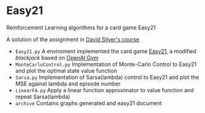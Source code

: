# Easy21

Reinforcement Learning algorithms for a card game Easy21

A solution of the assignment in [David Silver's course](http://www0.cs.ucl.ac.uk/staff/d.silver/web/Teaching.html)

- `Easy21.py` A enviroment implemented the card game [Easy21](http://www0.cs.ucl.ac.uk/staff/d.silver/web/Teaching_files/Easy21-Johannes.pdf), a modified *blackjack* based on [OpenAI Gym](https://gym.openai.com/docs)
- `MonteCarloControl.py` Implementation of Monte-Carlo Control to Easy21 and plot the optimal state value function
- `Sarsa.py` Implementation of Sarsa(lambda) control to Easy21 and plot the MSE against lambda and episode number
- `LinearFA.py` Apply a linear function approximator to value function and repeat Sarsa(lambda)
- `archive` Contains graphs generated and easy21 document
